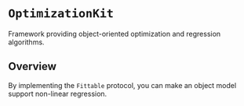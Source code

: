 # ``OptimizationKit``

Framework providing object-oriented optimization and regression algorithms.

## Overview

By implementing the ``Fittable`` protocol, you can make an object model support non-linear regression.

